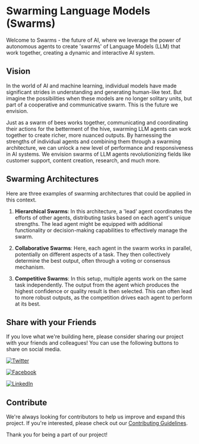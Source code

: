 # Swarming Language Models (Swarms)

Welcome to Swarms - the future of AI, where we leverage the power of autonomous agents to create 'swarms' of Language Models (LLM) that work together, creating a dynamic and interactive AI system.

## Vision
In the world of AI and machine learning, individual models have made significant strides in understanding and generating human-like text. But imagine the possibilities when these models are no longer solitary units, but part of a cooperative and communicative swarm. This is the future we envision.

Just as a swarm of bees works together, communicating and coordinating their actions for the betterment of the hive, swarming LLM agents can work together to create richer, more nuanced outputs. By harnessing the strengths of individual agents and combining them through a swarming architecture, we can unlock a new level of performance and responsiveness in AI systems. We envision swarms of LLM agents revolutionizing fields like customer support, content creation, research, and much more.

## Swarming Architectures

Here are three examples of swarming architectures that could be applied in this context.

1. **Hierarchical Swarms**: In this architecture, a 'lead' agent coordinates the efforts of other agents, distributing tasks based on each agent's unique strengths. The lead agent might be equipped with additional functionality or decision-making capabilities to effectively manage the swarm.

2. **Collaborative Swarms**: Here, each agent in the swarm works in parallel, potentially on different aspects of a task. They then collectively determine the best output, often through a voting or consensus mechanism.

3. **Competitive Swarms**: In this setup, multiple agents work on the same task independently. The output from the agent which produces the highest confidence or quality result is then selected. This can often lead to more robust outputs, as the competition drives each agent to perform at its best.

## Share with your Friends

If you love what we're building here, please consider sharing our project with your friends and colleagues! You can use the following buttons to share on social media.

[![Twitter](https://img.shields.io/twitter/url/https/twitter.com/cloudposse.svg?style=social&label=Share%20%40kyegomez/swarms)](https://twitter.com/intent/tweet?text=Check%20out%20this%20amazing%20AI%20project:%20&url=https%3A%2F%2Fgithub.com%2Fkyegomez%2Fswarms)

[![Facebook](https://img.shields.io/badge/Share-%20facebook-blue)](https://www.facebook.com/sharer/sharer.php?u=https%3A%2F%2Fgithub.com%2Fkyegomez%2Fswarms)

[![LinkedIn](https://img.shields.io/badge/Share-%20linkedin-blue)](https://www.linkedin.com/shareArticle?mini=true&url=https%3A%2F%2Fgithub.com%2Fkyegomez%2Fswarms&title=&summary=&source=)

## Contribute
We're always looking for contributors to help us improve and expand this project. If you're interested, please check out our [Contributing Guidelines](./CONTRIBUTING.md).

Thank you for being a part of our project!

